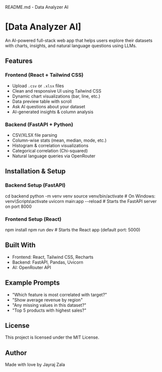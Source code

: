 README.md - Data Analyzer AI
# [Data Analyzer AI]
An AI-powered full-stack web app that helps users explore their datasets with charts, insights, and natural language
questions using LLMs.
## Features
### Frontend (React + Tailwind CSS)
- Upload `.csv` or `.xlsx` files
- Clean and responsive UI using Tailwind CSS
- Dynamic chart visualizations (bar, line, etc.)
- Data preview table with scroll
- Ask AI questions about your dataset
- AI-generated insights & column analysis
### Backend (FastAPI + Python)
- CSV/XLSX file parsing
- Column-wise stats (mean, median, mode, etc.)
- Histogram & correlation visualizations
- Categorical correlation (Chi-squared)
- Natural language queries via OpenRouter 

## Installation & Setup
### Backend Setup (FastAPI)
cd backend
python -m venv venv
source venv/bin/activate # On Windows: venv\Scripts\activate
uvicorn main:app --reload # Starts the FastAPI server on port 8000
### Frontend Setup (React)
npm install
npm run dev # Starts the React app (default port: 5000)

## Built With
- Frontend: React, Tailwind CSS, Recharts
- Backend: FastAPI, Pandas, Uvicorn
- AI: OpenRouter API 
## Example Prompts
- "Which feature is most correlated with target?"
- "Show average revenue by region"
- "Any missing values in this dataset?"
- "Top 5 products with highest sales?"
## License
This project is licensed under the MIT License.
## Author
Made with love by Jayraj Zala

